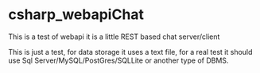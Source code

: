 # csharp_webapiChat
This is a test of webapi it is a little REST based chat server/client

This is just a test, for data storage it uses a text file, for a real test it should use 
Sql Server/MySQL/PostGres/SQLLite or another type of DBMS.
